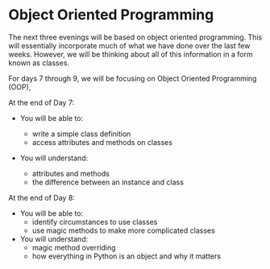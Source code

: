 # Object Oriented Programming

The next three evenings will be based on object oriented programming.  This will essentially incorporate much of what we have done over the last few weeks.  However, we will be thinking about all of this information in a form known as classes.

For days 7 through 9, we will be focusing on Object Oriented Programming (OOP),

At the end of Day 7:

* You will be able to:
	* write a simple class definition
	* access attributes and methods on classes
	
* You will understand:
	* attributes and methods
	* the difference between an instance and class

At the end of Day 8:

* You will be able to:
	* identify circumstances to use classes
	* use magic methods to make more complicated classes
* You will understand:
	* magic method overriding
	* how everything in Python is an object and why it matters
